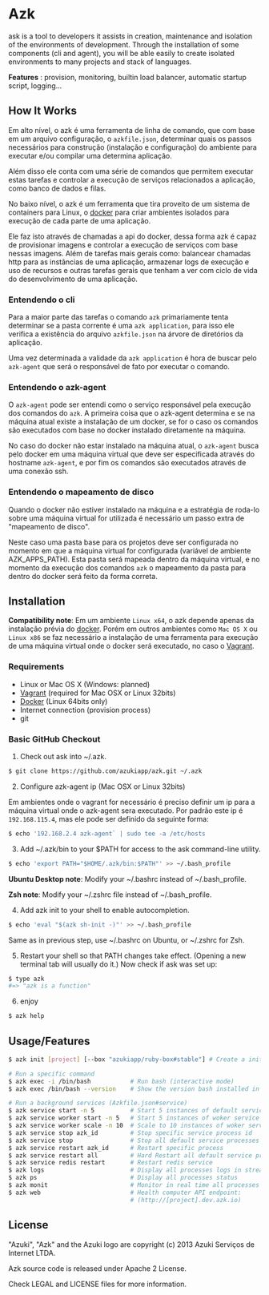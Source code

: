 # Azk

ask is a tool to developers it assists in creation, maintenance and isolation
of the environments of development. Through the installation of some components
(cli and agent), you will be able easily to create isolated environments to many
projects and stack of languages.

**Features** : provision, monitoring, builtin load balancer, automatic startup script, logging...

## How It Works

Em alto nível, o azk é uma ferramenta de linha de comando, que com base em um arquivo configuração, o `azkfile.json`, determinar quais os passos necessários para construção (instalação e configuração) do ambiente para executar e/ou compilar uma determina aplicação.

Além disso ele conta com uma série de comandos que permitem executar estas tarefas e controlar a execução de serviços relacionados a aplicação, como banco de dados e filas.

No baixo nível, o azk é um ferramenta que tira proveito de um sistema de containers para Linux, o [docker](http://docker.io) para criar ambientes isolados para execução de cada parte de uma aplicação.

Ele faz isto através de chamadas a api do docker, dessa forma azk é capaz de provisionar imagens e controlar a execução de serviços com base nessas imagens. Além de tarefas mais gerais como: balancear chamadas http para as instâncias de uma aplicação, armazenar logs de execução e uso de recursos e outras tarefas gerais que tenham a ver com ciclo de vida do desenvolvimento de uma aplicação. 

### Entendendo o cli

Para a maior parte das tarefas o comando `azk` primariamente tenta determinar se a pasta corrente é uma `azk application`, para isso ele verifica a existência do arquivo `azkfile.json` na árvore de diretórios da aplicação.

Uma vez determinada a validade da `azk application` é hora de buscar pelo `azk-agent` que será o responsável de fato por executar o comando.

### Entendendo o azk-agent

O `azk-agent` pode ser entendi como o serviço responsável pela execução dos comandos do `azk`. A primeira coisa que o azk-agent determina e se na máquina atual existe a instalação de um docker, se for o caso os comandos são executados com base no docker instalado diretamente na máquina.

No caso do docker não estar instalado na máquina atual, o `azk-agent` busca pelo docker em uma máquina virtual que deve ser especificada através do hostname `azk-agent`, e por fim os comandos são executados através de uma conexão ssh.

### Entendendo o mapeamento de disco 

Quando o docker não estiver instalado na máquina e a estratégia de roda-lo sobre uma máquina virtual for utilizada é necessário um passo extra de "mapeamento de disco".

Neste caso uma pasta base para os projetos deve ser configurada no momento em que a máquina virtual for configurada (variável de ambiente AZK_APPS_PATH). Esta pasta será mapeada dentro da máquina virtual, e no momento da execução dos comandos `azk` o mapeamento da pasta para dentro do docker será feito da forma correta.

## Installation

**Compatibility note**: Em um ambiente `Linux x64`, o azk depende apenas da instalação prévia do [docker](http://docker.io). Porém em outros ambientes como `Mac OS X` ou `Linux x86` se faz necessário a instalação de uma ferramenta para execução de uma máquina virtual onde o docker será executado, no caso o [Vagrant](http://www.vagrantup.com).

### Requirements

* Linux or Mac OS X (Windows: planned)
* [Vagrant](http://www.vagrantup.com) (required for Mac OSX or Linux 32bits)
* [Docker](http://docker.io) (Linux 64bits only)
* Internet connection (provision process)
* git

### Basic GitHub Checkout

1. Check out ask into ~/.azk.

```bash
$ git clone https://github.com/azukiapp/azk.git ~/.azk
```

2. Configure azk-agent ip (Mac OSX or Linux 32bits)

Em ambientes onde o vagrant for necessário é preciso definir um ip para a máquina virtual onde o azk-agent sera executado. Por padrão este ip é `192.168.115.4`, mas ele pode ser definido da seguinte forma:

```bash
$ echo '192.168.2.4 azk-agent` | sudo tee -a /etc/hosts 
```

3. Add ~/.azk/bin to your $PATH for access to the ask command-line utility.

```bash
$ echo 'export PATH="$HOME/.azk/bin:$PATH"' >> ~/.bash_profile
```

**Ubuntu Desktop note**: Modify your ~/.bashrc instead of ~/.bash_profile.

**Zsh note**: Modify your ~/.zshrc file instead of ~/.bash_profile.

4. Add azk init to your shell to enable autocompletion.

```bash
$ echo 'eval "$(azk sh-init -)"' >> ~/.bash_profile
```

Same as in previous step, use ~/.bashrc on Ubuntu, or ~/.zshrc for Zsh.

5. Restart your shell so that PATH changes take effect. (Opening a new terminal tab will usually do it.) Now check if ask was set up:

```bash
$ type azk
#=> "azk is a function"
```

6. enjoy

```bash
$ azk help
```

## Usage/Features

```bash
$ azk init [project] [--box "azukiapp/ruby-box#stable"] # Create a initial a azkfile.json

# Run a specific command
$ azk exec -i /bin/bash           # Run bash (interactive mode)
$ azk exec /bin/bash --version    # Show the version bash installed in image-app

# Run a background services (Azkfile.json#service)
$ azk service start -n 5          # Start 5 instances of default service
$ azk service worker start -n 5   # Start 5 instances of woker service
$ azk service worker scale -n 10  # Scale to 10 instances of woker service
$ azk service stop azk_id         # Stop specific service process id
$ azk service stop                # Stop all default service processes
$ azk service restart azk_id      # Restart specific process
$ azk service restart all         # Hard Restart all default service proccesses
$ azk service redis restart       # Restart redis service
$ azk logs                        # Display all processes logs in streaming
$ azk ps                          # Display all processes status
$ azk monit                       # Monitor in real time all processes
$ azk web                         # Health computer API endpoint:
                                  # (http://[project].dev.azk.io)
```

## License

"Azuki", "Azk" and the Azuki logo are copyright (c) 2013 Azuki Serviços de Internet LTDA.

Azk source code is released under Apache 2 License.

Check LEGAL and LICENSE files for more information.

